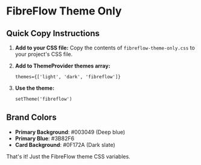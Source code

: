 # FibreFlow Theme Only

## Quick Copy Instructions

1. **Add to your CSS file:**
   Copy the contents of `fibreflow-theme-only.css` to your project's CSS file.

2. **Add to ThemeProvider themes array:**
   ```tsx
   themes={['light', 'dark', 'fibreflow']}
   ```

3. **Use the theme:**
   ```tsx
   setTheme('fibreflow')
   ```

## Brand Colors
- **Primary Background**: #003049 (Deep blue)
- **Primary Blue**: #3B82F6  
- **Card Background**: #0F172A (Dark slate)

That's it! Just the FibreFlow theme CSS variables.